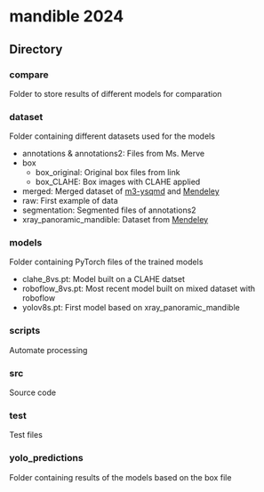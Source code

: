 # mandible 2024
## Directory
### compare
Folder to store results of different models for comparation

### dataset
Folder containing different datasets used for the models
- annotations & annotations2: Files from Ms. Merve
- box
  - box_original: Original box files from link
  - box_CLAHE: Box images with CLAHE applied
- merged: Merged dataset of [m3-ysqmd](https://universe.roboflow.com/noneed/m3-ysqmd) and [Mendeley](https://data.mendeley.com/datasets/hxt48yk462/1)
- raw: First example of data
- segmentation: Segmented files of annotations2
- xray_panoramic_mandible: Dataset from [Mendeley](https://data.mendeley.com/datasets/hxt48yk462/1)

### models
Folder containing PyTorch files of the trained models 
- clahe_8vs.pt: Model built on a CLAHE datset
- roboflow_8vs.pt: Most recent model built on mixed dataset with roboflow
- yolov8s.pt: First model based on xray_panoramic_mandible

### scripts
Automate processing

### src
Source code 

### test
Test files

### yolo_predictions
Folder containing results of the models based on the box file
